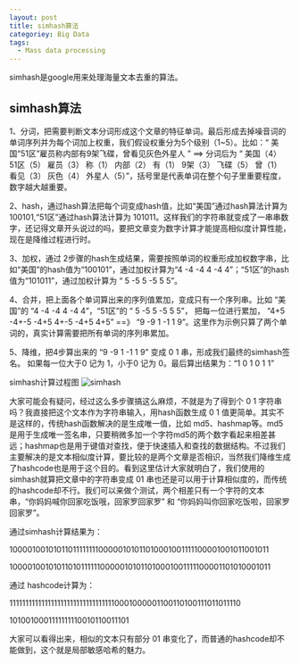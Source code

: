 ```yaml
---
layout: post
title: simhash算法
categoriey: Big Data
tags:
  - Mass data processing
---
```


 simhash是google用来处理海量文本去重的算法。

## simhash算法


1、分词，把需要判断文本分词形成这个文章的特征单词。最后形成去掉噪音词的单词序列并为每个词加上权重，我们假设权重分为5个级别（1~5）。比如：“ 美国“51区”雇员称内部有9架飞碟，曾看见灰色外星人 ” ==> 分词后为 “ 美国（4） 51区（5） 雇员（3） 称（1） 内部（2） 有（1） 9架（3） 飞碟（5） 曾（1） 看见（3） 灰色（4） 外星人（5）”，括号里是代表单词在整个句子里重要程度，数字越大越重要。

2、hash，通过hash算法把每个词变成hash值，比如“美国”通过hash算法计算为 100101,“51区”通过hash算法计算为 101011。这样我们的字符串就变成了一串串数字，还记得文章开头说过的吗，要把文章变为数字计算才能提高相似度计算性能，现在是降维过程进行时。

3、加权，通过 2步骤的hash生成结果，需要按照单词的权重形成加权数字串，比如“美国”的hash值为“100101”，通过加权计算为“4 -4 -4 4 -4 4”；“51区”的hash值为“101011”，通过加权计算为 “ 5 -5 5 -5 5 5”。

4、合并，把上面各个单词算出来的序列值累加，变成只有一个序列串。比如 “美国”的 “4 -4 -4 4 -4 4”，“51区”的 “ 5 -5 5 -5 5 5”， 把每一位进行累加， “4+5 -4+-5 -4+5 4+-5 -4+5 4+5” ==》 “9 -9 1 -1 1 9”。这里作为示例只算了两个单词的，真实计算需要把所有单词的序列串累加。

5、降维，把4步算出来的 “9 -9 1 -1 1 9” 变成 0 1 串，形成我们最终的simhash签名。 如果每一位大于0 记为 1，小于0 记为 0。最后算出结果为：“1 0 1 0 1 1”



simhash计算过程图
![simhash](http://www.lanceyan.com/wp-content/uploads/2013/08/simhas)


大家可能会有疑问，经过这么多步骤搞这么麻烦，不就是为了得到个 0 1 字符串吗？我直接把这个文本作为字符串输入，用hash函数生成 0 1 值更简单。其实不是这样的，传统hash函数解决的是生成唯一值，比如 md5、hashmap等。md5是用于生成唯一签名串，只要稍微多加一个字符md5的两个数字看起来相差甚远；hashmap也是用于键值对查找，便于快速插入和查找的数据结构。不过我们主要解决的是文本相似度计算，要比较的是两个文章是否相识，当然我们降维生成了hashcode也是用于这个目的。看到这里估计大家就明白了，我们使用的simhash就算把文章中的字符串变成 01 串也还是可以用于计算相似度的，而传统的hashcode却不行。我们可以来做个测试，两个相差只有一个字符的文本串，“你妈妈喊你回家吃饭哦，回家罗回家罗” 和 “你妈妈叫你回家吃饭啦，回家罗回家罗”。

通过simhash计算结果为：

1000010010101101111111100000101011010001001111100001001011001011

1000010010101101011111100000101011010001001111100001101010001011

通过 hashcode计算为：

1111111111111111111111111111111110001000001100110100111011011110

1010010001111111110010110011101

大家可以看得出来，相似的文本只有部分 01 串变化了，而普通的hashcode却不能做到，这个就是局部敏感哈希的魅力。
